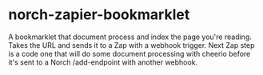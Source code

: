 # norch-zapier-bookmarklet
A bookmarklet that document process and index the page you're reading. Takes the URL and sends it to a Zap with a webhook trigger. Next Zap step is a code one that will do some document processing with cheerio before it's sent to a Norch /add-endpoint with another webhook.
